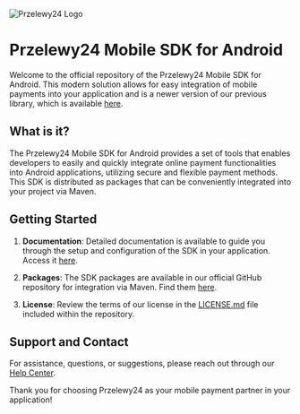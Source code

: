 ![Przelewy24 Logo](https://www.przelewy24.pl/themes/przelewy24/assets/img/base/przelewy24_logo_2022.svg)

# Przelewy24 Mobile SDK for Android

Welcome to the official repository of the Przelewy24 Mobile SDK for Android. This modern solution allows for easy integration of mobile payments into your application and is a newer version of our previous library, which is available [here](https://github.com/przelewy24/p24-mobile-lib-android).

## What is it?

The Przelewy24 Mobile SDK for Android provides a set of tools that enables developers to easily and quickly integrate online payment functionalities into Android applications, utilizing secure and flexible payment methods. This SDK is distributed as packages that can be conveniently integrated into your project via Maven.

## Getting Started

1. **Documentation**: Detailed documentation is available to guide you through the setup and configuration of the SDK in your application. Access it [here](https://developers.przelewy24.pl/mobile/).

2. **Packages**: The SDK packages are available in our official GitHub repository for integration via Maven. Find them [here](https://github.com/orgs/przelewy24/packages?repo_name=p24-sdk-android).

3. **License**: Review the terms of our license in the [LICENSE.md](LICENSE.md) file included within the repository.

## Support and Contact

For assistance, questions, or suggestions, please reach out through our [Help Center](https://www.przelewy24.pl/centrum-pomocy/place-z-przelewy24).

Thank you for choosing Przelewy24 as your mobile payment partner in your application!
